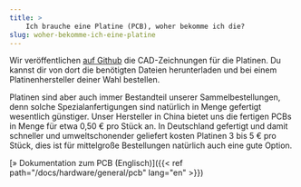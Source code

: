 ```yaml
---
title: >
    Ich brauche eine Platine (PCB), woher bekomme ich die?
slug: woher-bekomme-ich-eine-platine
---
```


Wir veröffentlichen [auf
Github](https://github.com/openbikesensor/OpenBikeSensor_PCB_Board) die
CAD-Zeichnungen für die Platinen. Du kannst dir von dort die benötigten Dateien
herunterladen und bei einem Platinenhersteller deiner Wahl bestellen.

Platinen sind aber auch immer Bestandteil unserer Sammelbestellungen, denn
solche Spezialanfertigungen sind natürlich in Menge gefertigt wesentlich
günstiger. Unser Hersteller in China bietet uns die fertigen PCBs in Menge für
etwa 0,50 € pro Stück an. In Deutschland gefertigt und damit schneller und
umweltschonender geliefert kosten Platinen 3 bis 5 € pro Stück, dies ist für
mittelgroße Bestellungen natürlich auch eine gute Option.

[&raquo; Dokumentation zum PCB (Englisch)]({{< ref path="/docs/hardware/general/pcb" lang="en" >}})
